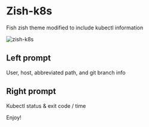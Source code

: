 # Zish-k8s

Fish zish theme modified to include kubectl information

![zish-k8s](./zish_k8s_preview.png)

## Left prompt
User, host, abbreviated path, and git branch info

## Right prompt
Kubectl status & exit code / time

Enjoy!

